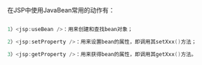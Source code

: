 在JSP中使用JavaBean常用的动作有：
```java  
1）<jsp:useBean />：用来创建和查找bean对象；
2）<jsp:setProperty />：用来设置bean的属性，即调用其setXxx()方法；
3）<jsp:getProperty />：用来获得bean的属性，即调用其getXxx()方法。
```